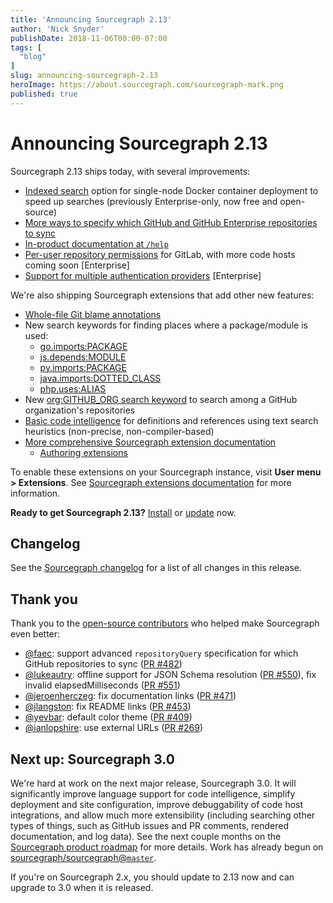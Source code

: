 ```yaml
---
title: 'Announcing Sourcegraph 2.13'
author: 'Nick Snyder'
publishDate: 2018-11-06T00:00-07:00
tags: [
  "blog"
]
slug: announcing-sourcegraph-2.13
heroImage: https://about.sourcegraph.com/sourcegraph-mark.png
published: true
---
```


# Announcing Sourcegraph 2.13

Sourcegraph 2.13 ships today, with several improvements:

- [Indexed search](https://docs.sourcegraph.com/admin/search#indexed-search) option for single-node Docker container deployment to speed up searches (previously Enterprise-only, now free and open-source)
- [More ways to specify which GitHub and GitHub Enterprise repositories to sync](https://docs.sourcegraph.com/admin/site_config/all#repositoryquery-array)
- [In-product documentation at `/help`](https://docs.sourcegraph.com/dev/documentation#sourcegraph-help)
- [Per-user repository permissions](https://docs.sourcegraph.com/admin/repo/permissions) for GitLab, with more code hosts coming soon [Enterprise]
- [Support for multiple authentication providers](https://docs.sourcegraph.com/admin/auth) [Enterprise]

We're also shipping Sourcegraph extensions that add other new features:

- [Whole-file Git blame annotations](https://sourcegraph.com/extensions/sourcegraph/git-extras)
- New search keywords for finding places where a package/module is used:
  - [go.imports:PACKAGE](https://sourcegraph.com/extensions/sourcegraph/go-imports-search)
  - [js.depends:MODULE](https://sourcegraph.com/extensions/sourcegraph/js-dependency-search)
  - [py.imports:PACKAGE](https://sourcegraph.com/extensions/sourcegraph/python-imports-search)
  - [java.imports:DOTTED_CLASS](https://sourcegraph.com/extensions/sourcegraph/java-imports-search)
  - [php.uses:ALIAS](https://sourcegraph.com/extensions/sourcegraph/php-alias-search)
- New [org:GITHUB_ORG search keyword](https://sourcegraph.com/extensions/sourcegraph/org-search) to search among a GitHub organization's repositories
- [Basic code intelligence](https://sourcegraph.com/extensions/sourcegraph/basic-code-intel) for definitions and references using text search heuristics (non-precise, non-compiler-based)
- [More comprehensive Sourcegraph extension documentation](https://docs.sourcegraph.com/extensions)
  - [Authoring extensions](https://docs.sourcegraph.com/extensions/authoring)

To enable these extensions on your Sourcegraph instance, visit **User menu > Extensions**. See [Sourcegraph extensions documentation](https://docs.sourcegraph.com/extensions#usage) for more information.

**Ready to get Sourcegraph 2.13?** [Install](https://docs.sourcegraph.com/#quickstart) or [update](https://docs.sourcegraph.com/admin/updates) now.

## Changelog

See the [Sourcegraph changelog](https://sourcegraph.com/github.com/sourcegraph/sourcegraph/-/blob/CHANGELOG.md) for a list of all changes in this release.

## Thank you

Thank you to the [open-source contributors](https://github.com/sourcegraph/sourcegraph) who helped make Sourcegraph even better:

- [@faec](https://github.com/faec): support advanced `repositoryQuery` specification for which GitHub repositories to sync ([PR #482](https://github.com/sourcegraph/sourcegraph/pull/482))
- [@lukeautry](https://github.com/lukeautry): offline support for JSON Schema resolution ([PR #550](https://github.com/sourcegraph/sourcegraph/pull/550)), fix invalid elapsedMilliseconds ([PR #551](https://github.com/sourcegraph/sourcegraph/pull/551))
- [@jeroenherczeg](https://github.com/jeroenherczeg): fix documentation links ([PR #471](https://github.com/sourcegraph/sourcegraph/pull/471))
- [@jlangston](https://github.com/jlangston): fix README links ([PR #453](https://github.com/sourcegraph/sourcegraph/pull/453))
- [@yevbar](https://github.com/yevbar): default color theme ([PR #409](https://github.com/sourcegraph/sourcegraph/pull/409))
- [@ianlopshire](https://github.com/ianlopshire): use external URLs ([PR #269](https://github.com/sourcegraph/sourcegraph/pull/269))

## Next up: Sourcegraph 3.0

We're hard at work on the next major release, Sourcegraph 3.0. It will significantly improve language support for code intelligence, simplify deployment and site configuration, improve debuggability of code host integrations, and allow much more extensibility (including searching other types of things, such as GitHub issues and PR comments, rendered documentation, and log data). See the next couple months on the [Sourcegraph product roadmap](https://docs.sourcegraph.com/dev/roadmap) for more details. Work has already begun on [sourcegraph/sourcegraph@`master`](https://github.com/sourcegraph/sourcegraph).

If you're on Sourcegraph 2.x, you should update to 2.13 now and can upgrade to 3.0 when it is released.
